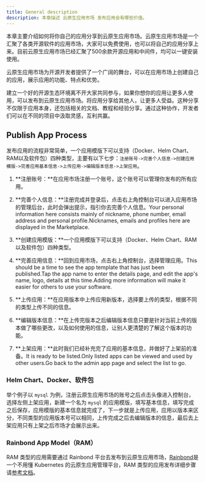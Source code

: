 ```yaml
---
title: General description
description: 本章描述 云原生应用市场 发布应用会有哪些价值。
---
```


本章主要介绍如何将你自己的应用分享到云原生应用市场。云原生应用市场是一个汇聚了各类开源软件的应用市场，大家可以免费使用，也可以将自己的应用分享上来。目前云原生应用市场已经汇聚了500余款开源应用和中间件，均可以一键安装使用。

云原生应用市场为开源开发者提供了一个广阔的舞台，可以在应用市场上创建自己的应用，展示应用的功能、特点和优势。

建立一个好的开源生态环境离不开大家共同参与，如果你想你的应用让更多人使用，可以发布到云原生应用市场。将应用分享给其他人，让更多人受益。这种分享不仅限于应用本身，还包括相关的文档、教程和经验分享。通过这种协作，开发者们可以在不同的项目中汲取灵感，互利共赢。

## Publish App Process

发布应用的流程非常简单，一个应用模版下可以支持（Docker、Helm Chart、RAM以及软件包）四种类型，主要有以下七步：`注册账号->完善个人信息->创建应用模版->完善应用基本信息->上传应用->编辑版本信息->上架应用`。

1. \*\*注册账号：\*\*在应用市场注册一个账号，这个账号可以管理你发布的所有应用。

2. \*\*完善个人信息：\*\*注册完成并登录后，点击右上角控制台可以进入应用市场的管理后台，此时会弹出提示，指引你去完善个人信息。Your personal information here consists mainly of nickname, phone number, email address and personal profile.Nicknames, emails and profiles here are displayed in the Marketplace.

3. \*\*创建应用模版：\*\*一个应用模版下可以支持（Docker、Helm Chart、RAM以及软件包）四种类型。

4. \*\*完善应用信息：\*\*回到应用市场，点击右上角控制台，选择管理应用。This should be a time to see the app template that has just been published.Tap the app name to enter the details page, and edit the app's name, logo, details at this time.Adding more information will make it easier for others to use your software.

5. \*\*上传应用：\*\*在应用版本中上传应用新版本，选择要上传的类型，根据不同的类型上传不同的信息。

6. \*\*编辑版本信息：\*\*在上传完版本之后编辑版本信息只要是针对当前上传的版本做了哪些更改，以及如何使用的信息，让别人更清楚的了解这个版本的功能。

7. \*\*上架应用：\*\*此时我们已经补充完了应用的基本信息，并做好了上架前的准备。It is ready to be listed.Only listed apps can be viewed and used by other users.Go back to the admin app page and select the list to go.

### Helm Chart、Docker、软件包

举个例子以 `mysql` 为例，注册云原生应用市场的账号之后点击头像进入控制台，选择左侧上架应用，新建一个名为 `mysql` 的应用模版，填写基本信息，填写完成之后保存，应用模版的基本信息就完成了，下一步就是上传应用，应用以版本来区分，不同类型的应用版本号可以相同，上传完成之后去编辑版本的信息，最后去上架应用只有上架之后市场才会展示出来。

### Rainbond App Model（RAM）

RAM 类型的应用需要通过 Rainbond 平台去发布到云原生应用市场，[Rainbond](https://www.rainbond.com)是一个不用懂 Kubernetes 的云原生应用管理平台，RAM 类型的应用发布详细步骤请[参考文档](https://rainbond.com/docs/use-manual/app-store-manage/share-app)。
